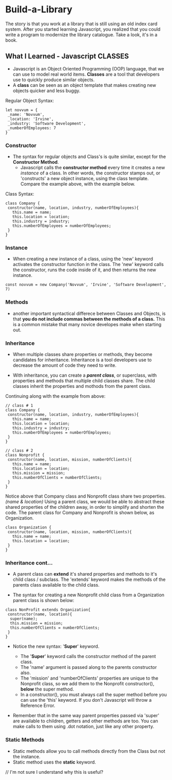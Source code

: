 # Build-a-Library

The story is that you work at a library that is still using an old index card system. After you started learning Javascript, you realized that you could write a program to modernize the library catalogue. Take a look, it's in a book.

## What I Learned - Javascript CLASSES

* Javascript is an Object Oriented Programming (OOP) language, that we can use to model real world items. **Classes** are a tool that developers use to quickly produce similar objects.
* A **class** can be seen as an object template that makes creating new objects quicker and less buggy.

Regular Object Syntax:

```
let novvum = {
 _name: 'Novvum',
 _location: 'Irvine',
 _industry: 'Software Development',
 _numberOfEmployees: 7
}
```

### Constructor

* The syntax for regular objects and Class's is quite similar, except for the **Constructor Method**.
  * Javascript calls the **constructor method** every time it creates a new _instance_ of a class. In other words, the constructor stamps out, or 'constructs' a new object instance, using the class template. Compare the example above, with the example below.

Class Syntax:

```
class Company {
 constructor(name, location, industry, numberOfEmployees){
   this.name = name;
   this.location = location;
   this.industry = industry;
   this.numberOfEmployees = numberOfEmployees;
 }
}
```

### Instance

* When creating a new instance of a class, using the 'new' keyword activates the constructor function in the class. The 'new' keyword calls the constructor, runs the code inside of it, and then returns the new instance.

```
const novvum = new Company('Novvum', 'Irvine', 'Software Development', 7)
```

### Methods

* another important syntactical differece between Classes and Objects, is that **you do not include commas between the methods of a class.** This is a common mistake that many novice developes make when starting out.

### Inheritance

* When multiple classes share properties or methods, they become candidates for inheritance. Inheritance is a tool developers use to decrease the amount of code they need to write.

* With inheritance, you can create a **_parent class_**, or superclass, with properties and methods that multiple child classes share. The child classes inherit the properties and mothods from the parent class.

Continuing along with the example from above:

```
// class # 1
class Company {
 constructor(name, location, industry, numberOfEmployees){
   this.name = name;
   this.location = location;
   this.industry = industry;
   this.numberOfEmployees = numberOfEmployees;
 }
}

// class # 2
class Nonprofit {
 constructor(name, location, mission, numberOfClients){
   this.name = name;
   this.location = location;
   this.mission = mission;
   this.numberOfClients = numberOfClients;
 }
}
```

Notice above that Company class and Nonprofit class share two properties. _(name & location)_ Using a parent class, we would be able to abstract these shared properties of the children away, in order to simplify and shorten the code. The parent class for Company and Nonprofit is shown below, as Organization.

```
class Organization {
 constructor(name, location, mission, numberOfClients){
   this.name = name;
   this.location = location;
 }
}
```

### Inheritance cont...

* A parent class can **extend** it's shared properties and methods to it's child class / subclass. The 'extends' keyword makes the methods of the parents class available to the child class.

* The syntax for creating a new Nonprofit child class from a Organization parent class is shown below:

```
class NonProfit extends Organization{
 constructor(name, location){
  super(name);
  this.mission = mission;
  this.numberOfClients = numberOfClients;
 }
}
```

* Notice the new syntax: '**Super**' keyword.

  * The '**Super**' keyword calls the constructor method of the parent class.
  * The 'name' argument is passed along to the parents constructor also.
  * The 'mission' and 'numberOfClients' properties are unique to the Nonprofit class, so we add them to the Nonprofit constructor(), **below** the super method.
  * In a constructor(), you must always call the super method before you can use the 'this' keyword. If you don't Javascript will throw a Reference Error.

* Remember that in the same way parent properties passed via 'super' are available to children, getters and other methods are too. You can make calls to them using .dot notation, just like any other property.

### Static Methods

* Static methods allow you to call methods directly from the Class but not the instance.
* Static method uses the **static** keyword.

// I'm not sure I understand why this is useful?
